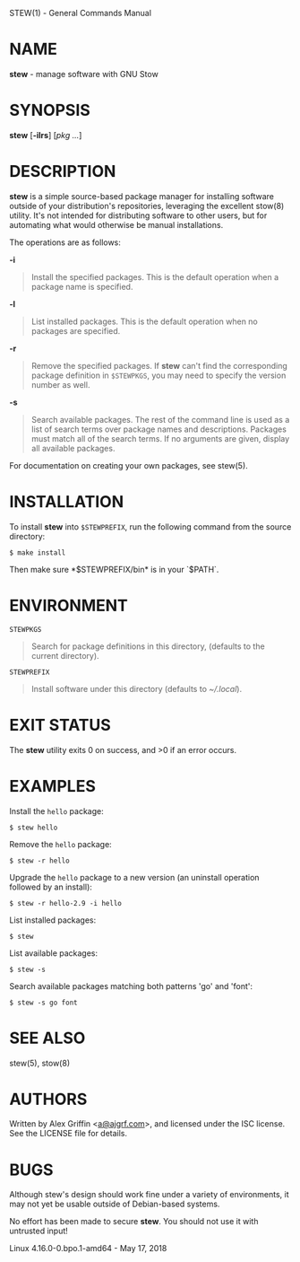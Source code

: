 STEW(1) - General Commands Manual

NAME
====

**stew** - manage software with GNU Stow

SYNOPSIS
========

**stew** \[**-ilrs**\] \[*pkg&nbsp;...*\]

DESCRIPTION
===========

**stew** is a simple source-based package manager for installing software outside of your distribution's repositories, leveraging the excellent stow(8) utility. It's not intended for distributing software to other users, but for automating what would otherwise be manual installations.

The operations are as follows:

**-i**

> Install the specified packages. This is the default operation when a package name is specified.

**-l**

> List installed packages. This is the default operation when no packages are specified.

**-r**

> Remove the specified packages. If **stew** can't find the corresponding package definition in `$STEWPKGS`, you may need to specify the version number as well.

**-s**

> Search available packages. The rest of the command line is used as a list of search terms over package names and descriptions. Packages must match all of the search terms. If no arguments are given, display all available packages.

For documentation on creating your own packages, see stew(5).

INSTALLATION
============

To install **stew** into `$STEWPREFIX`, run the following command from the source directory:

```
$ make install
```

Then make sure *$STEWPREFIX/bin* is in your `$PATH`.

ENVIRONMENT
===========

`STEWPKGS`

> Search for package definitions in this directory, (defaults to the current directory).

`STEWPREFIX`

> Install software under this directory (defaults to *~/.local*).

EXIT STATUS
===========

The **stew** utility exits&#160;0 on success, and&#160;&gt;0 if an error occurs.

EXAMPLES
========

Install the `hello` package:

```
$ stew hello
```

Remove the `hello` package:

```
$ stew -r hello
```

Upgrade the `hello` package to a new version (an uninstall operation followed by an install):

```
$ stew -r hello-2.9 -i hello
```

List installed packages:

```
$ stew
```

List available packages:

```
$ stew -s
```

Search available packages matching both patterns 'go' and 'font':

```
$ stew -s go font
```

SEE ALSO
========

stew(5), stow(8)

AUTHORS
=======

Written by Alex Griffin &lt;[a@ajgrf.com](mailto:a@ajgrf.com)&gt;, and licensed under the ISC license. See the LICENSE file for details.

BUGS
====

Although stew's design should work fine under a variety of environments, it may not yet be usable outside of Debian-based systems.

No effort has been made to secure **stew**. You should not use it with untrusted input!

Linux 4.16.0-0.bpo.1-amd64 - May 17, 2018
